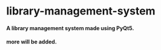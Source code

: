 # library-management-system

#### A library management system made using PyQt5.

#### more will be added.
